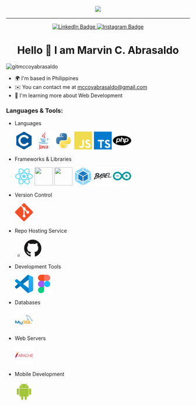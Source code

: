 <div id="header" align="center">
  
  <img src="https://media.giphy.com/media/du3J3cXyzhj75IOgvA/giphy.gif" width="300"/>
  
  <div id="badges">
    <hr/>
    <a href="https://www.linkedin.com/in/marvin-abrasaldo-180646202/">
      <img src="https://img.shields.io/badge/LinkedIn-blue?style=for-the-badge&logo=linkedin&logoColor=white" alt="LinkedIn Badge"/>
    </a>
    <a href="https://www.instagram.com/ig_abra/">
      <img src="https://img.shields.io/badge/Instagram-red?style=for-the-badge&logo=instagram&logoColor=white" alt="Instagram Badge"/>
    </a>
  </div>
  <h1> Hello 👋 I am Marvin C. Abrasaldo</h1>
</div>

<p align="left"> <img src="https://komarev.com/ghpvc/?username=gitmccoyabrasaldo&label=Profile%20views&color=0e75b6&style=flat" alt="gitmccoyabrasaldo" /> </p>

* 🌍  I'm based in Philippines
* ✉️  You can contact me at [mccoyabrasaldo@gmail.com](mailto:mccoyabrasaldo@gmail.com)
* 🧠  I'm learning more about Web Development

### Languages & Tools:
* Languages
   <div>
    <img src="https://github.com/devicons/devicon/blob/master/icons/c/c-plain.svg" width="50" height="50" />
    <img src="https://github.com/devicons/devicon/blob/master/icons/java/java-original-wordmark.svg" width="50" height="50"/>
    <img src="https://github.com/devicons/devicon/blob/master/icons/python/python-original.svg" width="50" height=50/>
    <img src="https://github.com/devicons/devicon/blob/master/icons/javascript/javascript-plain.svg" width="50" height=50/>
    <img src="https://github.com/devicons/devicon/blob/master/icons/typescript/typescript-plain.svg" width="50" height=50/>
    <img src="https://github.com/devicons/devicon/blob/master/icons/php/php-plain.svg" width="50" height=50/>
  </div>

* Frameworks & Libraries
   <div>
      <img src="https://github.com/devicons/devicon/blob/master/icons/react/react-original.svg" width="50" height=50/>
      <img src="https://seeklogo.com/images/R/react-query-logo-1340EA4CE9-seeklogo.com.png" width="50" height=50/>
      <img src="https://vitejs.dev/logo-with-shadow.png" width="50" height=50/>
      <img src="https://github.com/devicons/devicon/blob/master/icons/webpack/webpack-original.svg" width="50" height=50/>
      <img src="https://github.com/devicons/devicon/blob/master/icons/babel/babel-plain.svg" width="50" height=50/>
      <img src="https://github.com/devicons/devicon/blob/master/icons/arduino/arduino-original.svg" width="50" height=50/>
  </div>

* Version Control
   <div>
      <img src="https://github.com/devicons/devicon/blob/master/icons/git/git-original.svg" width="50" height=50/>
  </div>

* Repo Hosting Service
  * <div>
    <img src="https://github.com/devicons/devicon/blob/master/icons/github/github-original.svg" width="50" height=50/>
  </div>


* Development Tools
   <div>
      <img src="https://raw.githubusercontent.com/devicons/devicon/master/icons/vscode/vscode-original.svg" width="50" height=50/>
      <img src="https://github.com/devicons/devicon/blob/master/icons/figma/figma-original.svg" width="50" height=50/>
  </div>

* Databases
   <div>
    <div>
      <img src="https://github.com/devicons/devicon/blob/master/icons/mysql/mysql-original-wordmark.svg" width="50" height=50/>
    </div>
  </div>

* Web Servers
   <div>
      <img src="https://github.com/devicons/devicon/blob/master/icons/apache/apache-original-wordmark.svg" width="50" height=50/>
  </div>

* Mobile Development
   <div>
    <img src="https://github.com/devicons/devicon/blob/master/icons/android/android-original.svg" width="50" height=50/>
  </div>


